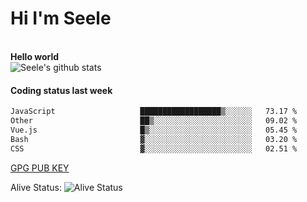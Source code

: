 <h1>Hi I'm Seele</h1>
<br>
<b> Hello world</b>
<br>
<img src="https://github-readme-stats-eight-jade.vercel.app/api?username=Seele0oO&show_icons=true&icon_color=0366d6&bg_color=ffffff&hide_title=true&hide=contribs&include_all_commits=true" alt="Seele's github stats"/>
<br>

<h4>Coding status last week </h4>

<!--START_SECTION:waka-->

```txt
JavaScript                   ██████████████████▒░░░░░░   73.17 %
Other                        ██▒░░░░░░░░░░░░░░░░░░░░░░   09.02 %
Vue.js                       █▒░░░░░░░░░░░░░░░░░░░░░░░   05.45 %
Bash                         ▓░░░░░░░░░░░░░░░░░░░░░░░░   03.20 %
CSS                          ▓░░░░░░░░░░░░░░░░░░░░░░░░   02.51 %
```

<!--END_SECTION:waka-->



[GPG PUB KEY](https://keys.openpgp.org/vks/v1/by-fingerprint/3FCE91BF5B9666B55B67213C4C57B7824A5B6680)

Alive Status: ![Alive Status](	https://hc.dvd.moe/badge/60bc779b-9835-415f-9cb9-15fd9d/ZsLaAAbE.svg)
